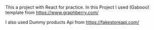 This a project with React for practice.
In this Project I used (Gabooo) template from https://www.graphberry.com/

I also used Dummy products Api from https://fakestoreapi.com/
